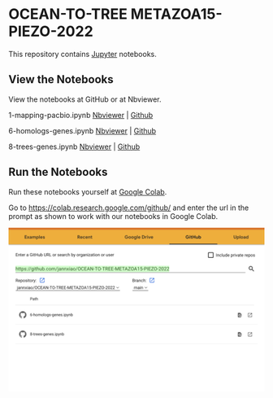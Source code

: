 # OCEAN-TO-TREE METAZOA15-PIEZO-2022

This repository contains [Jupyter](http://jupyter.org/) notebooks.

## View the Notebooks

View the notebooks at GitHub or at Nbviewer.

1-mapping-pacbio.ipynb    [Nbviewer](https://nbviewer.org/github/jannxiao/OCEAN-TO-TREE-METAZOA15-PIEZO-2022/blob/main/1-mapping-pacbio.ipynb) | [Github](https://github.com/jannxiao/OCEAN-TO-TREE-METAZOA15-PIEZO-2022/blob/main/1-mapping-pacbio.ipynb) 

6-homologs-genes.ipynb    [Nbviewer](https://nbviewer.org/github/jannxiao/OCEAN-TO-TREE-METAZOA15-PIEZO-2022/blob/main/6-homologs-genes.ipynb) | [Github](https://github.com/jannxiao/OCEAN-TO-TREE-METAZOA15-PIEZO-2022/blob/main/6-homologs-genes.ipynb) 

8-trees-genes.ipynb    [Nbviewer](https://nbviewer.org/github/jannxiao/OCEAN-TO-TREE-METAZOA15-PIEZO-2022/blob/main/8-trees-genes.ipynb) | [Github](https://github.com/jannxiao/OCEAN-TO-TREE-METAZOA15-PIEZO-2022/blob/main/8-trees-genes.ipynb) 

## Run the Notebooks

Run these notebooks yourself at [Google Colab](https://colab.research.google.com/).

Go to https://colab.research.google.com/github/ and enter the url in the prompt as shown to work with our notebooks in Google Colab.

![image](https://github.com/jannxiao/OCEAN-TO-TREE-METAZOA15-PIEZO-2022/blob/main/colab-github-example.png)

